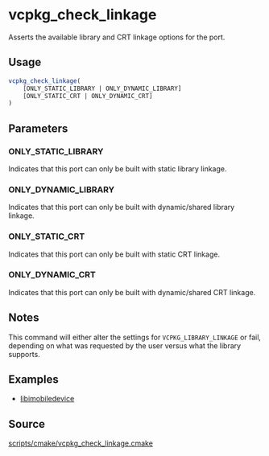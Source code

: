 # vcpkg_check_linkage

Asserts the available library and CRT linkage options for the port.

## Usage
```cmake
vcpkg_check_linkage(
    [ONLY_STATIC_LIBRARY | ONLY_DYNAMIC_LIBRARY]
    [ONLY_STATIC_CRT | ONLY_DYNAMIC_CRT]
)
```

## Parameters
### ONLY_STATIC_LIBRARY
Indicates that this port can only be built with static library linkage.

### ONLY_DYNAMIC_LIBRARY
Indicates that this port can only be built with dynamic/shared library linkage.

### ONLY_STATIC_CRT
Indicates that this port can only be built with static CRT linkage.

### ONLY_DYNAMIC_CRT
Indicates that this port can only be built with dynamic/shared CRT linkage.

## Notes
This command will either alter the settings for `VCPKG_LIBRARY_LINKAGE` or fail, depending on what was requested by the user versus what the library supports.

## Examples

* [libimobiledevice](https://github.com/Microsoft/vcpkg/blob/master/ports/libimobiledevice/portfile.cmake)

## Source
[scripts/cmake/vcpkg_check_linkage.cmake](https://github.com/Microsoft/vcpkg/blob/master/scripts/cmake/vcpkg_check_linkage.cmake)
